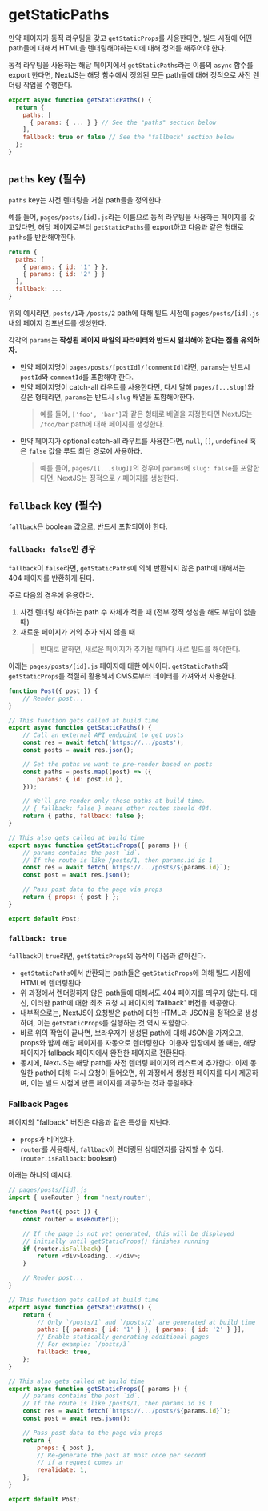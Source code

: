 # getStaticPaths

만약 페이지가 동적 라우팅을 갖고 `getStaticProps`를 사용한다면, 빌드 시점에 어떤 path들에 대해서 HTML을 렌더링해야하는지에 대해 정의를 해주어야 한다.

동적 라우팅을 사용하는 해당 페이지에서 `getStaticPaths`라는 이름의 `async` 함수를 export 한다면, NextJS는 해당 함수에서 정의된 모든 path들에 대해 정적으로 사전 렌더링 작업을 수행한다.

```js
export async function getStaticPaths() {
  return {
    paths: [
      { params: { ... } } // See the "paths" section below
    ],
    fallback: true or false // See the "fallback" section below
  };
}
```

## `paths` key (필수)

`paths` key는 사전 렌더링을 거칠 path들을 정의한다.

예를 들어, `pages/posts/[id].js`라는 이름으로 동적 라우팅을 사용하는 페이지를 갖고있다면, 해당 페이지로부터 `getStaticPaths`를 export하고 다음과 같은 형태로 `paths`를 반환해야한다.

```js
return {
  paths: [
    { params: { id: '1' } },
    { params: { id: '2' } }
  ],
  fallback: ...
}
```

위의 예시라면, `posts/1`과 `/posts/2` path에 대해 빌드 시점에 `pages/posts/[id].js` 내의 페이지 컴포넌트를 생성한다.

각각의 `params`는 **작성된 페이지 파일의 파라미터와 반드시 일치해야 한다는 점을 유의하자.**

- 만약 페이지명이 `pages/posts/[postId]/[commentId]`라면, `params`는 반드시 `postId`와 `commentId`를 포함해야 한다.
- 만약 페이지명이 catch-all 라우트를 사용한다면, 다시 말해 `pages/[...slug]`와 같은 형태라면, `params`는 반드시 `slug` 배열을 포함해야한다.
  > 예를 들어, `['foo', 'bar']`과 같은 형태로 배열을 지정한다면 NextJS는 `/foo/bar` path에 대해 페이지를 생성한다.
- 만약 페이지가 optional catch-all 라우트를 사용한다면, `null`, `[]`, `undefined` 혹은 `false` 값을 루트 최단 경로에 사용하라.
  > 예를 들어, `pages/[[...slug]]`의 경우에 `params`에 `slug: false`를 포함한다면, NextJS는 정적으로 `/` 페이지를 생성한다.

## `fallback` key (필수)

`fallback`은 boolean 값으로, 반드시 포함되어야 한다.

### `fallback: false`인 경우

`fallback`이 `false`라면, `getStaticPaths`에 의해 반환되지 않은 path에 대해서는 404 페이지를 반환하게 된다.

주로 다음의 경우에 유용하다.

1. 사전 렌더링 해야하는 path 수 자체가 적을 때 (전부 정적 생성을 해도 부담이 없을 때)
2. 새로운 페이지가 거의 추가 되지 않을 때
   > 반대로 말하면, 새로운 페이지가 추가될 때마다 새로 빌드를 해야한다.

아래는 `pages/posts/[id].js` 페이지에 대한 예시이다. `getStaticPaths`와 `getStaticProps`를 적절히 활용해서 CMS로부터 데이터를 가져와서 사용한다.

```js
function Post({ post }) {
	// Render post...
}

// This function gets called at build time
export async function getStaticPaths() {
	// Call an external API endpoint to get posts
	const res = await fetch('https://.../posts');
	const posts = await res.json();

	// Get the paths we want to pre-render based on posts
	const paths = posts.map((post) => ({
		params: { id: post.id },
	}));

	// We'll pre-render only these paths at build time.
	// { fallback: false } means other routes should 404.
	return { paths, fallback: false };
}

// This also gets called at build time
export async function getStaticProps({ params }) {
	// params contains the post `id`.
	// If the route is like /posts/1, then params.id is 1
	const res = await fetch(`https://.../posts/${params.id}`);
	const post = await res.json();

	// Pass post data to the page via props
	return { props: { post } };
}

export default Post;
```

### `fallback: true`

`fallback`이 `true`라면, `getStaticProps`의 동작이 다음과 같아진다.

- `getStaticPaths`에서 반환되는 path들은 `getStaticProps`에 의해 빌드 시점에 HTML에 렌더링된다.
- 위 과정에서 렌더링하지 않은 path들에 대해서도 404 페이지를 띄우지 않는다. 대신, 이러한 path에 대한 최초 요청 시 페이지의 'fallback' 버전을 제공한다.
- 내부적으로는, NextJS이 요청받은 path에 대한 HTML과 JSON을 정적으로 생성하며, 이는 `getStaticProps`를 실행하는 것 역시 포함한다.
- 바로 위의 작업이 끝나면, 브라우저가 생성된 path에 대해 JSON을 가져오고, props와 함께 해당 페이지를 자동으로 렌더링한다. 이용자 입장에서 볼 때는, 해당 페이지가 fallback 페이지에서 완전한 페이지로 전환된다.
- 동시에, NextJS는 해당 path를 사전 렌더링 페이지의 리스트에 추가한다. 이제 동일한 path에 대해 다시 요청이 들어오면, 위 과정에서 생성한 페이지를 다시 제공하며, 이는 빌드 시점에 만든 페이지를 제공하는 것과 동일하다.

### Fallback Pages

페이지의 "fallback" 버전은 다음과 같은 특성을 지닌다.

- `props`가 비어있다.
- `router`를 사용해서, `fallback`이 렌더링된 상태인지를 감지할 수 있다. (`router.isFallback`: boolean)

아래는 하나의 예시다.

```js
// pages/posts/[id].js
import { useRouter } from 'next/router';

function Post({ post }) {
	const router = useRouter();

	// If the page is not yet generated, this will be displayed
	// initially until getStaticProps() finishes running
	if (router.isFallback) {
		return <div>Loading...</div>;
	}

	// Render post...
}

// This function gets called at build time
export async function getStaticPaths() {
	return {
		// Only `/posts/1` and `/posts/2` are generated at build time
		paths: [{ params: { id: '1' } }, { params: { id: '2' } }],
		// Enable statically generating additional pages
		// For example: `/posts/3`
		fallback: true,
	};
}

// This also gets called at build time
export async function getStaticProps({ params }) {
	// params contains the post `id`.
	// If the route is like /posts/1, then params.id is 1
	const res = await fetch(`https://.../posts/${params.id}`);
	const post = await res.json();

	// Pass post data to the page via props
	return {
		props: { post },
		// Re-generate the post at most once per second
		// if a request comes in
		revalidate: 1,
	};
}

export default Post;
```
